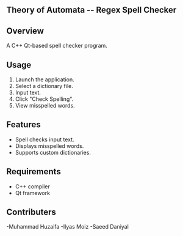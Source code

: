 ## Theory of Automata -- Regex Spell Checker

## Overview
A C++ Qt-based spell checker program.

## Usage
1. Launch the application.
2. Select a dictionary file.
3. Input text.
4. Click "Check Spelling".
5. View misspelled words.

## Features
- Spell checks input text.
- Displays misspelled words.
- Supports custom dictionaries.

## Requirements
- C++ compiler
- Qt framework

  
## Contributers
-Muhammad Huzaifa
-Ilyas Moiz
-Saeed Daniyal
